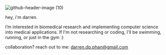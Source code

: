 ![github-header-image (10)](https://github.com/user-attachments/assets/2dae26f7-dbff-406e-a0d2-f805bdd4a975)



hey, i'm darren. 

I’m interested in biomedical research and implementing computer science into medical applications. 
If I'm not researching or coding, I'll be swimming, running, or just in the gym :) 

collaboration? 
reach out to me: darren.dp.phan@gmail.com




